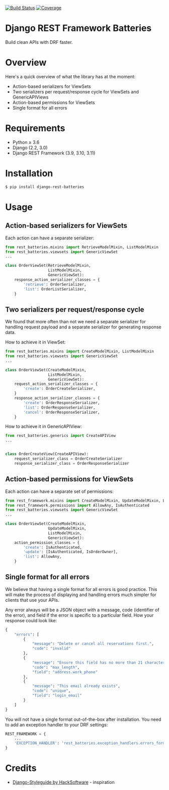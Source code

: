 [![Build Status](https://travis-ci.org/defineimpossible/django-rest-batteries.svg?branch=master)](https://travis-ci.org/github/defineimpossible/django-rest-batteries)
[![Coverage](https://codecov.io/gh/defineimpossible/django-rest-batteries/branch/master/graph/badge.svg)](https://codecov.io/gh/defineimpossible/django-rest-batteries)

# Django REST Framework Batteries

Build clean APIs with DRF faster.

# Overview

Here's a quick overview of what the library has at the moment:

- Action-based serializers for ViewSets
- Two serializers per request/response cycle for ViewSets and GenericAPIViews
- Action-based permissions for ViewSets
- Single format for all errors

# Requirements

- Python ≥ 3.6
- Django (2.2, 3.0)
- Django REST Framework (3.9, 3.10, 3.11)

# Installation

```bash
$ pip install django-rest-batteries
```

# Usage

## Action-based serializers for ViewSets

Each action can have a separate serializer:

```python
from rest_batteries.mixins import RetrieveModelMixin, ListModelMixin
from rest_batteries.viewsets import GenericViewSet
...

class OrderViewSet(RetrieveModelMixin,
                   ListModelMixin,
                   GenericViewSet):
    response_action_serializer_classes = {
        'retrieve': OrderSerializer,
        'list': OrderListSerializer,
    }
```

## Two serializers per request/response cycle

We found that more often than not we need a separate serializer for handling request payload and a separate serializer for generating response data.

How to achieve it in ViewSet:

```python
from rest_batteries.mixins import CreateModelMixin, ListModelMixin
from rest_batteries.viewsets import GenericViewSet
...

class OrderViewSet(CreateModelMixin,
                   ListModelMixin,
                   GenericViewSet):
    request_action_serializer_classes = {
        'create': OrderCreateSerializer,
    }
    response_action_serializer_classes = {
        'create': OrderResponseSerializer,
        'list': OrderResponseSerializer,
        'cancel': OrderResponseSerializer,
    }
```

How to achieve it in GenericAPIView:

```python
from rest_batteries.generics import CreateAPIView
...


class OrderCreateView(CreateAPIView):
    request_serializer_class = OrderCreateSerializer
    response_serializer_class = OrderResponseSerializer
```

## Action-based permissions for ViewSets

Each action can have a separate set of permissions:

```python
from rest_framework.mixins import CreateModelMixin, UpdateModelMixin, ListModelMixin
from rest_framework.permissions import AllowAny, IsAuthenticated
from rest_batteries.viewsets import GenericViewSet
...

class OrderViewSet(CreateModelMixin,
                   UpdateModelMixin,
                   ListModelMixin,
                   GenericViewSet):
    action_permission_classes = {
        'create': IsAuthenticated,
        'update': [IsAuthenticated, IsOrderOwner],
        'list': AllowAny,
    }
```

## Single format for all errors

We believe that having a single format for all errors is good practice. This will make the process of displaying and handling errors much simpler for clients that use your APIs.

Any error always will be a JSON object with a message, code (identifier of the error), and field if the error is specific to a particular field. How your response could look like:

```python
{
    "errors": [
        {
            "message": "Delete or cancel all reservations first.",
            "code": "invalid"
        },
        {
            "message": "Ensure this field has no more than 21 characters.",
            "code": "max_length",
            "field": "address.work_phone"
        },
        {
            "message": "This email already exists",
            "code": "unique",
            "field": "login_email"
        }
    ]
}
```

You will not have a single format out-of-the-box after installation. You need to add an exception handler to your DRF settings:

```python
REST_FRAMEWORK = {
    ...
    'EXCEPTION_HANDLER': 'rest_batteries.exception_handlers.errors_formatter_exception_handler',
}
```

# Credits

- [Django-Styleguide by HackSoftware](https://github.com/HackSoftware/Django-Styleguide) - inspiration
